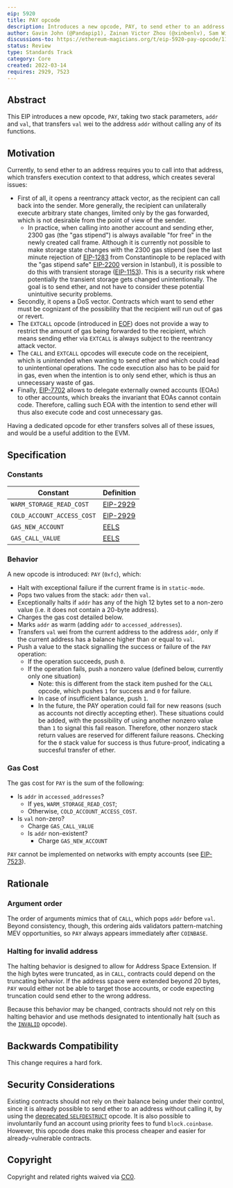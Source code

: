 ```yaml
---
eip: 5920
title: PAY opcode
description: Introduces a new opcode, PAY, to send ether to an address without calling any of its functions
author: Gavin John (@Pandapip1), Zainan Victor Zhou (@xinbenlv), Sam Wilson (@SamWilsn), Jochem Brouwer (@jochem-brouwer), Charles Cooper (@charles-cooper)
discussions-to: https://ethereum-magicians.org/t/eip-5920-pay-opcode/11717
status: Review
type: Standards Track
category: Core
created: 2022-03-14
requires: 2929, 7523
---
```


## Abstract

This EIP introduces a new opcode, `PAY`, taking two stack parameters, `addr` and `val`, that transfers `val` wei to the address `addr` without calling any of its functions.

## Motivation

Currently, to send ether to an address requires you to call into that address, which transfers execution context to that address, which creates several issues:

- First of all, it opens a reentrancy attack vector, as the recipient can call back into the sender. More generally, the recipient can unilaterally execute arbitrary state changes, limited only by the gas forwarded, which is not desirable from the point of view of the sender.
  - In practice, when calling into another account and sending ether, 2300 gas (the "gas stipend") is always available "for free" in the newly created call frame. Although it is currently not possible to make storage state changes with the 2300 gas stipend (see the last minute rejection of [EIP-1283](./eip-1283) from Constantinople to be replaced with the "gas stipend safe" [EIP-2200](./eip-2200) version in Istanbul), it is possible to do this with transient storage ([EIP-1153](./eip-1153)). This is a security risk where potentially the transient storage gets changed unintentionally. The goal is to send ether, and not have to consider these potential unintuitive security problems.
- Secondly, it opens a DoS vector. Contracts which want to send ether must be cognizant of the possibility that the recipient will run out of gas or revert.
- The `EXTCALL` opcode (introduced in [EOF](./eip-7069)) does not provide a way to restrict the amount of gas being forwarded to the recipient, which means sending ether via `EXTCALL` is always subject to the reentrancy attack vector.
- The `CALL` and `EXTCALL` opcodes will execute code on the receipient, which is unintended when wanting to send ether and which could lead to unintentional operations. The code execution also has to be paid for in gas, even when the intention is to only send ether, which is thus an unnecessary waste of gas.
- Finally, [EIP-7702](./eip-7702.md) allows to delegate externally owned accounts (EOAs) to other accounts, which breaks the invariant that EOAs cannot contain code. Therefore, calling such EOA with the intention to send ether will thus also execute code and cost unnecessary gas.

Having a dedicated opcode for ether transfers solves all of these issues, and would be a useful addition to the EVM.

## Specification

### Constants

| Constant                   | Definition                |
| -------------------------- | ------------------------- |
| `WARM_STORAGE_READ_COST`   | [EIP-2929](./eip-2929.md) |
| `COLD_ACCOUNT_ACCESS_COST` | [EIP-2929](./eip-2929.md) |
| `GAS_NEW_ACCOUNT`          | [EELS][gna]               |
| `GAS_CALL_VALUE`           | [EELS][gcv]               |

[gna]: https://github.com/ethereum/execution-specs/blob/4d953035fb0cceda7cf21d71b2ab7a9a6f4632f0/src/ethereum/frontier/vm/gas.py#L52
[gcv]: https://github.com/ethereum/execution-specs/blob/4d953035fb0cceda7cf21d71b2ab7a9a6f4632f0/src/ethereum/frontier/vm/gas.py#L53

### Behavior

A new opcode is introduced: `PAY` (`0xfc`), which:

- Halt with exceptional failure if the current frame is in `static-mode`.
- Pops two values from the stack: `addr` then `val`.
- Exceptionally halts if `addr` has any of the high 12 bytes set to a non-zero value (i.e. it does not contain a 20-byte address).
- Charges the gas cost detailed below.
- Marks `addr` as warm (adding `addr` to `accessed_addresses`).
- Transfers `val` wei from the current address to the address `addr`, only if the current address has a balance higher than or equal to `val`.
- Push a value to the stack signalling the success or failure of the `PAY` operation:
  - If the operation succeeds, push `0`.
  - If the operation fails, push a nonzero value (defined below, currently only one situation)
    - Note: this is different from the stack item pushed for the `CALL` opcode, which pushes `1` for success and `0` for failure.
    - In case of insufficient balance, push `1`.
    - In the future, the PAY operation could fail for new reasons (such as accounts not directly accepting ether). These situations could be added, with the possibility of using another nonzero value than `1` to signal this fail reason. Therefore, other nonzero stack return values are reserved for different failure reasons. Checking for the `0` stack value for success is thus future-proof, indicating a succesful transfer of ether.

### Gas Cost

The gas cost for `PAY` is the sum of the following:

- Is `addr` in `accessed_addresses`?
    - If yes, `WARM_STORAGE_READ_COST`;
    - Otherwise, `COLD_ACCOUNT_ACCESS_COST`.
- Is `val` non-zero?
  - Charge `GAS_CALL_VALUE`
  - Is `addr` non-existent?
      - Charge `GAS_NEW_ACCOUNT`

`PAY` cannot be implemented on networks with empty accounts (see [EIP-7523](./eip-7523.md)).

## Rationale

### Argument order

The order of arguments mimics that of `CALL`, which pops `addr` before `val`. Beyond consistency, though, this ordering aids validators pattern-matching MEV opportunities, so `PAY` always appears immediately after `COINBASE`.

### Halting for invalid address

The halting behavior is designed to allow for Address Space Extension.
If the high bytes were truncated, as in `CALL`, contracts could depend on the truncating behavior.
If the address space were extended beyond 20 bytes, `PAY` would either not be able to target those accounts, or code expecting truncation could send ether to the wrong address.

Because this behavior may be changed, contracts should not rely on this halting behavior and use methods designated to intentionally halt (such as the [`INVALID`](./eip-141.md) opcode).

## Backwards Compatibility

This change requires a hard fork.

## Security Considerations

Existing contracts should not rely on their balance being under their control, since it is already possible to send ether to an address without calling it, by using the [deprecated `SELFDESTRUCT`](./eip-6780.md) opcode.
It is also possible to involuntarily fund an account using priority fees to fund `block.coinbase`.
However, this opcode does make this process cheaper and easier for already-vulnerable contracts.

## Copyright

Copyright and related rights waived via [CC0](../LICENSE.md).
